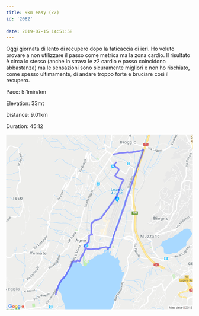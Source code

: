 ```yaml
---
title: 9km easy (Z2)
id: '2082'

date: 2019-07-15 14:51:58
---
```


Oggi giornata di lento di recupero dopo la faticaccia di ieri. Ho voluto provare a non utilizzare il passo come metrica ma la zona cardio. Il risultato è circa lo stesso (anche in strava le z2 cardio e passo coincidono abbastanza) ma le sensazioni sono sicuramente migliori e non ho rischiato, come spesso ultimamente, di andare troppo forte e bruciare così il recupero.

Pace: 5:1min/km

Elevation: 33mt

Distance: 9.01km

Duration: 45:12

![image](/images/2021/08/20190715-activity-map.png)
